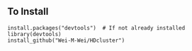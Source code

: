 ## To Install

```{r }
install.packages("devtools")  # If not already installed
library(devtools)
install_github("Wei-M-Wei/HDcluster")
```
